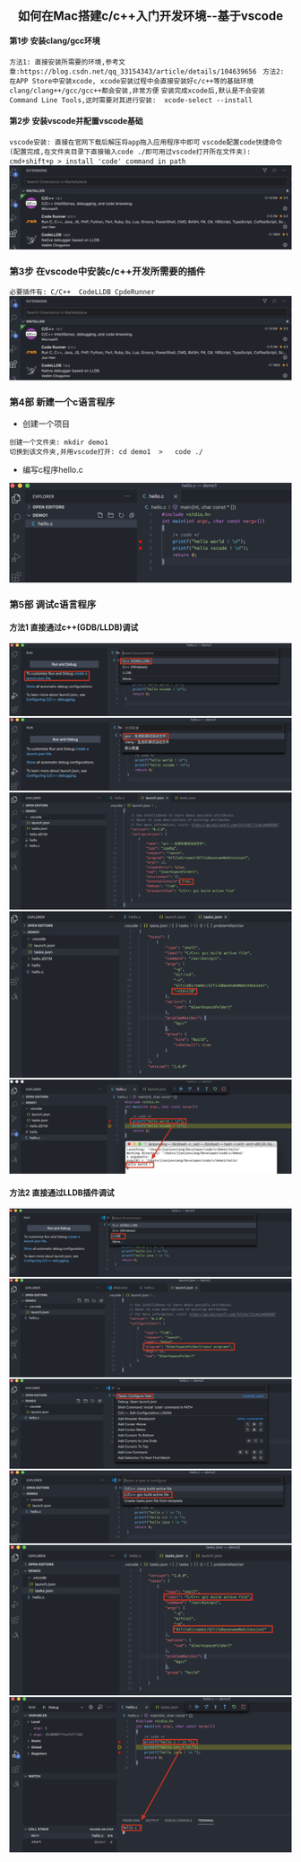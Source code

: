## <center>如何在Mac搭建c/c++入门开发环境--基于vscode</center>

#### 第1步 安装clang/gcc环境
`方法1: 直接安装所需要的环境,参考文章:https://blog.csdn.net/qq_33154343/article/details/104639656 `
`方法2: 在APP Store中安装xcode, xcode安装过程中会直接安装好c/c++等的基础环境 clang/clang++/gcc/gcc++都会安装,非常方便`
`安装完成xcode后,默认是不会安装Command Line Tools,这时需要对其进行安装:  xcode-select --install`

#### 第2步 安装vscode并配置vscode基础
`vscode安装: 直接在官网下载后解压将app拖入应用程序中即可`
`vscode配置code快捷命令(配置完成,在文件夹目录下直接输入code ./即可用过vscode打开所在文件夹): cmd+shift+p > install 'code' command in path`
![](./images/02.jpg)

### 第3步 在vscode中安装c/c++开发所需要的插件
`必要插件有: C/C++  CodeLLDB CpdeRunner`
![](./images/02.jpg)

### 第4部 新建一个c语言程序
- 创建一个项目
```shell
创建一个文件夹: mkdir demo1
切换到该文件夹,并用vscode打开: cd demo1  >   code ./
```
- 编写c程序hello.c

![](./images/03.jpg)

### 第5部 调试c语言程序
#### 方法1 直接通过c++(GDB/LLDB)调试
![](./images/04.jpg)
![](./images/05.jpg)
![](./images/06.jpg)
![](./images/07.jpg)
![](./images/08.jpg)

#### 方法2 直接通过LLDB插件调试
![](./images/09.jpg)
![](./images/10.jpg)
![](./images/11.jpg)
![](./images/12.jpg)
![](./images/13.jpg)
![](./images/14.jpg)



